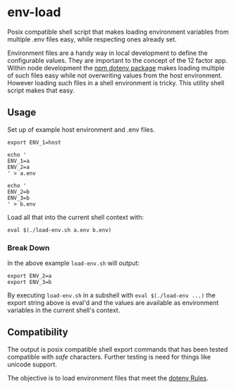 # env-load
Posix compatible shell script that makes loading environment variables from multiple .env files easy, while respecting ones already set.

Environment files are a handy way in local development to define the configurable values. They are important to the concept of the 12 factor app. Within node development the [npm dotenv package](https://www.npmjs.com/package/dotenv) makes loading multiple of such files easy while not overwriting values from the host environment. However loading such files in a shell environment is tricky. This utility shell script makes that easy.

## Usage
Set up of example host environment and .env files.
```
export ENV_1=host

echo '
ENV_1=a
ENV_2=a
' > a.env

echo '
ENV_2=b
ENV_3=b
' > b.env
```

Load all that into the current shell context with:
```
eval $(./load-env.sh a.env b.env)
```

### Break Down
In the above example `load-env.sh` will output:
```
export ENV_2=a
export ENV_3=b
```

By executing `load-env.sh` in a subshell with `eval $(./load-env ...)` the export string above is eval'd and the values are available as environment variables in the current shell's context.

## Compatibility
The output is posix compatible shell export commands that has been tested compatible with _safe_ characters. Further testing is need for things like unicode support.

The objective is to load environment files that meet the [dotenv Rules](https://www.npmjs.com/package/dotenv#rules).
